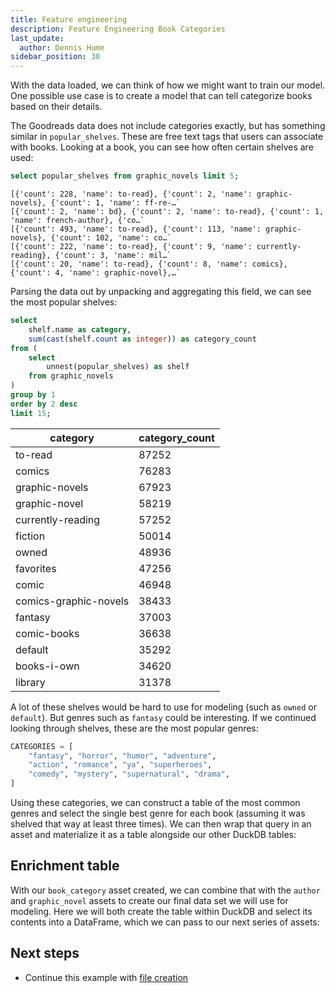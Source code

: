 ```yaml
---
title: Feature engineering
description: Feature Engineering Book Categories
last_update:
  author: Dennis Hume
sidebar_position: 30
---
```


With the data loaded, we can think of how we might want to train our model. One possible use case is to create a model that can tell categorize books based on their details.

The Goodreads data does not include categories exactly, but has something similar in `popular_shelves`. These are free text tags that users can associate with books. Looking at a book, you can see how often certain shelves are used:

```sql
select popular_shelves from graphic_novels limit 5;
```

```
[{'count': 228, 'name': to-read}, {'count': 2, 'name': graphic-novels}, {'count': 1, 'name': ff-re-…`
[{'count': 2, 'name': bd}, {'count': 2, 'name': to-read}, {'count': 1, 'name': french-author}, {'co…`
[{'count': 493, 'name': to-read}, {'count': 113, 'name': graphic-novels}, {'count': 102, 'name': co…`
[{'count': 222, 'name': to-read}, {'count': 9, 'name': currently-reading}, {'count': 3, 'name': mil…`
[{'count': 20, 'name': to-read}, {'count': 8, 'name': comics}, {'count': 4, 'name': graphic-novel},…`
```

Parsing the data out by unpacking and aggregating this field, we can see the most popular shelves:

```sql
select
	shelf.name as category,
	sum(cast(shelf.count as integer)) as category_count
from (
    select
        unnest(popular_shelves) as shelf
    from graphic_novels
)
group by 1
order by 2 desc
limit 15;
```

| category              | category_count |
| --------------------- | -------------- |
| to-read               | 87252          |
| comics                | 76283          |
| graphic-novels        | 67923          |
| graphic-novel         | 58219          |
| currently-reading     | 57252          |
| fiction               | 50014          |
| owned                 | 48936          |
| favorites             | 47256          |
| comic                 | 46948          |
| comics-graphic-novels | 38433          |
| fantasy               | 37003          |
| comic-books           | 36638          |
| default               | 35292          |
| books-i-own           | 34620          |
| library               | 31378          |

A lot of these shelves would be hard to use for modeling (such as `owned` or `default`). But genres such as `fantasy` could be interesting. If we continued looking through shelves, these are the most popular genres:

```python
CATEGORIES = [
    "fantasy", "horror", "humor", "adventure",
    "action", "romance", "ya", "superheroes",
    "comedy", "mystery", "supernatural", "drama",
]
```

Using these categories, we can construct a table of the most common genres and select the single best genre for each book (assuming it was shelved that way at least three times). We can then wrap that query in an asset and materialize it as a table alongside our other DuckDB tables:

<CodeExample
  path="docs_projects/project_llm_fine_tune/src/project_llm_fine_tune/defs/assets.py"
  language="python"
  startAfter="start_book_category"
  endBefore="end_book_category"
  title="src/project_llm_fine_tune/defs/assets.py"
/>

## Enrichment table

With our `book_category` asset created, we can combine that with the `author` and `graphic_novel` assets to create our final data set we will use for modeling. Here we will both create the table within DuckDB and select its contents into a DataFrame, which we can pass to our next series of assets:

<CodeExample
  path="docs_projects/project_llm_fine_tune/src/project_llm_fine_tune/defs/assets.py"
  language="python"
  startAfter="start_enriched_graphic_novels"
  endBefore="end_enriched_graphic_novels"
  title="src/project_llm_fine_tune/defs/assets.py"
/>

## Next steps

- Continue this example with [file creation](/examples/full-pipelines/llm-fine-tuning/file-creation)
